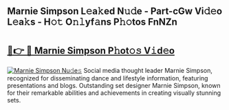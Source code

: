 ## Marnie Simpson L𝚎a𝚔ed N𝚞𝚍e - Part-cGw Vi𝚍𝚎o L𝚎a𝚔s - H𝚘𝚝 O𝚗𝚕yf𝚊ns P𝚑𝚘tos FnNZn

# <h2><a href="http://kf572w.oniu.top/?m=Marnie+Simpson">🔗👉 🔴 Marnie Simpson P𝚑ot𝚘𝚜 V𝚒d𝚎o</a></h2>

[![Marnie Simpson Nu𝚍e𝚜](https://i.imgur.com/0qMVB7G.gif)](http://kf572w.oniu.top/?m=Marnie+Simpson)
Social media thought leader Marnie Simpson, recognized for disseminating dance and lifestyle information, featuring presentations and blogs. Outstanding set designer Marnie Simpson, known for their remarkable abilities and achievements in creating visually stunning sets.  
